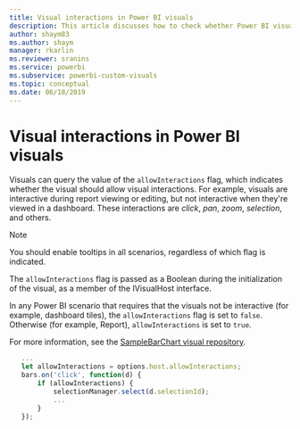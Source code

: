 ```yaml
---
title: Visual interactions in Power BI visuals
description: This article discusses how to check whether Power BI visuals should allow visual interactions.
author: shaym83
ms.author: shaym
manager: rkarlin
ms.reviewer: sranins
ms.service: powerbi
ms.subservice: powerbi-custom-visuals
ms.topic: conceptual
ms.date: 06/18/2019
---
```


# Visual interactions in Power BI visuals

Visuals can query the value of the `allowInteractions` flag, which indicates whether the visual should allow visual interactions. For example, visuals are interactive during report viewing or editing, but not interactive when they're viewed in a dashboard. These interactions are *click*, *pan*, *zoom*, *selection*, and others. 

> [!NOTE]
> You should enable tooltips in all scenarios, regardless of which flag is indicated.

The `allowInteractions` flag is passed as a Boolean during the initialization of the visual, as a member of the IVisualHost interface.

In any Power BI scenario that requires that the visuals not be interactive (for example, dashboard tiles), the `allowInteractions` flag is set to `false`. Otherwise (for example, Report), `allowInteractions` is set to `true`.

For more information, see the [SampleBarChart visual repository](https://github.com/Microsoft/PowerBI-visuals-sampleBarChart/commit/59a47935d8f5272ce145fe804193599ddb7e2001).

```typescript
   ...
   let allowInteractions = options.host.allowInteractions;
   bars.on('click', function(d) {
       if (allowInteractions) {
           selectionManager.select(d.selectionId);
           ...
       }
   });
```
